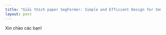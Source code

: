 ```yaml
---
title: "Giải thích paper SegFormer: Simple and Efficient Design for Semantic Segmentation with Transformers"
layout: post
---
```



Xin chào các bạn!

